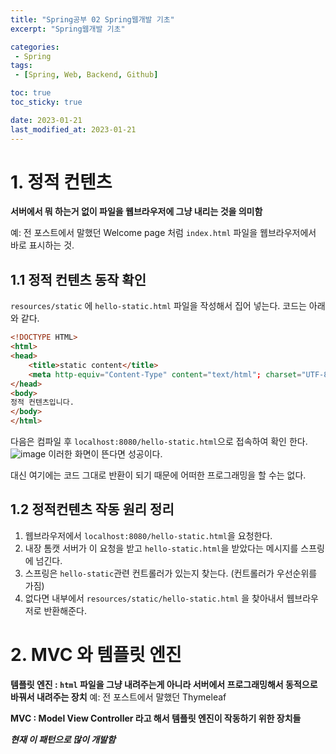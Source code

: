 ```yaml
---
title: "Spring공부 02 Spring웹개발 기초"
excerpt: "Spring웹개발 기초"

categories:
 - Spring
tags:
 - [Spring, Web, Backend, Github]

toc: true
toc_sticky: true

date: 2023-01-21
last_modified_at: 2023-01-21
---
```


# 1. 정적 컨텐츠

__서버에서 뭐 하는거 없이 파일을 웹브라우저에 그냥 내리는 것을 의미함__  

예: 전 포스트에서 말했던 Welcome page 처럼 `index.html` 파일을 웹브라우저에서 바로 표시하는 것.

## 1.1 정적 컨텐츠 동작 확인
`resources/static` 에 `hello-static.html` 파일을 작성해서 집어 넣는다. 코드는 아래와 같다.
```html
<!DOCTYPE HTML>
<html>
<head>
    <title>static content</title>
    <meta http-equiv="Content-Type" content="text/html"; charset="UTF-8" />
</head>
<body>
정적 컨텐츠입니다.
</body>
</html>
```
다음은 컴파일 후 `localhost:8080/hello-static.html`으로 접속하여 확인 한다.  
![image](https://user-images.githubusercontent.com/50610894/213844438-ee722fdc-d8b2-474a-9664-6289d5bf3204.png)
이러한 화면이 뜬다면 성공이다.  

대신 여기에는 코드 그대로 반환이 되기 때문에 어떠한 프로그래밍을 할 수는 없다.

## 1.2 정적컨텐츠 작동 원리 정리
1. 웹브라우저에서 `localhost:8080/hello-static.html`을 요청한다.
2. 내장 톰캣 서버가 이 요청을 받고 `hello-static.html`을 받았다는 메시지를 스프링에 넘긴다.
3. 스프링은 `hello-static`관련 컨트롤러가 있는지 찾는다. (컨트롤러가 우선순위를 가짐) 
4. 없다면 내부에서 `resources/static/hello-static.html` 을 찾아내서 웹브라우저로 반환해준다.

# 2. MVC 와 템플릿 엔진

__템플릿 엔진 : `html` 파일을 그냥 내려주는게 아니라 서버에서 프로그래밍해서 동적으로 바꿔서 내려주는 장치__
예: 전 포스트에서 말했던 Thymeleaf  

__MVC : Model View Controller 라고 해서 템플릿 엔진이 작동하기 위한 장치들__

_**현재 이 패턴으로 많이 개발함**_  
